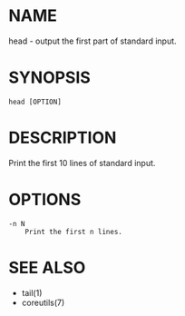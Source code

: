 # NAME
head - output the first part of standard input.

# SYNOPSIS

    head [OPTION]

# DESCRIPTION
Print the first 10 lines of standard input.

# OPTIONS

    -n N
        Print the first n lines.

# SEE ALSO
- tail(1)
- coreutils(7)
